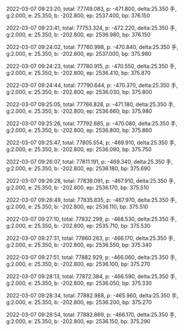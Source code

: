 2022-03-07 09:23:20, total: 77749.083, p: -471.800, delta:25.350 手, g:2.000, e: 25.350, b: -202.800, ep: 2537.400, bp: 376.150

2022-03-07 09:23:41, total: 77753.324, p: -472.220, delta:25.350 手, g:2.000, e: 25.350, b: -202.800, ep: 2536.980, bp: 376.150

2022-03-07 09:24:02, total: 77760.998, p: -470.840, delta:25.350 手, g:2.000, e: 25.350, b: -202.800, ep: 2537.000, bp: 375.980

2022-03-07 09:24:23, total: 77780.915, p: -470.550, delta:25.350 手, g:2.000, e: 25.350, b: -202.800, ep: 2536.410, bp: 375.870

2022-03-07 09:24:44, total: 77790.644, p: -470.370, delta:25.350 手, g:2.000, e: 25.350, b: -202.800, ep: 2536.030, bp: 375.800

2022-03-07 09:25:05, total: 77766.828, p: -471.180, delta:25.350 手, g:2.000, e: 25.350, b: -202.800, ep: 2536.660, bp: 375.980

2022-03-07 09:25:26, total: 77792.685, p: -470.080, delta:25.350 手, g:2.000, e: 25.350, b: -202.800, ep: 2536.800, bp: 375.860

2022-03-07 09:25:47, total: 77805.554, p: -469.910, delta:25.350 手, g:2.000, e: 25.350, b: -202.800, ep: 2536.090, bp: 375.750

2022-03-07 09:26:07, total: 77811.191, p: -469.340, delta:25.350 手, g:2.000, e: 25.350, b: -202.800, ep: 2536.180, bp: 375.690

2022-03-07 09:26:28, total: 77838.091, p: -467.910, delta:25.350 手, g:2.000, e: 25.350, b: -202.800, ep: 2536.170, bp: 375.510

2022-03-07 09:26:49, total: 77835.835, p: -467.970, delta:25.350 手, g:2.000, e: 25.350, b: -202.800, ep: 2536.110, bp: 375.510

2022-03-07 09:27:10, total: 77832.299, p: -468.530, delta:25.350 手, g:2.000, e: 25.350, b: -202.800, ep: 2535.710, bp: 375.530

2022-03-07 09:27:31, total: 77860.263, p: -466.170, delta:25.350 手, g:2.000, e: 25.350, b: -202.800, ep: 2536.550, bp: 375.340

2022-03-07 09:27:51, total: 77882.929, p: -466.060, delta:25.350 手, g:2.000, e: 25.350, b: -202.800, ep: 2536.100, bp: 375.270

2022-03-07 09:28:13, total: 77872.384, p: -466.590, delta:25.350 手, g:2.000, e: 25.350, b: -202.800, ep: 2536.050, bp: 375.330

2022-03-07 09:28:34, total: 77882.988, p: -465.960, delta:25.350 手, g:2.000, e: 25.350, b: -202.800, ep: 2536.200, bp: 375.270

2022-03-07 09:28:54, total: 77882.869, p: -466.170, delta:25.350 手, g:2.000, e: 25.350, b: -202.800, ep: 2536.150, bp: 375.290